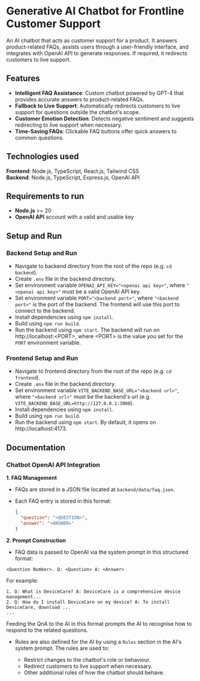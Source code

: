 # Generative AI Chatbot for Frontline Customer Support

An AI chatbot that acts as customer support for a product. It answers product-related FAQs, assists users through a user-friendly interface, and integrates with OpenAI API to generate responses. If required, it redirects customers to live support.

## Features

- **Intelligent FAQ Assistance**: Custom chatbot powered by GPT-4 that provides accurate answers to product-related FAQs.
- **Fallback to Live Support**: Automatically redirects customers to live support for questions outside the chatbot's scope.
- **Customer Emotion Detection**: Detects negative sentiment and suggests redirecting to live support when necessary.
- **Time-Saving FAQs**: Clickable FAQ buttons offer quick answers to common questions.

## Technologies used

**Frontend**: Node.js, TypeScript, React.js, Tailwind CSS  
**Backend**: Node.js, TypeScript, Express.js, OpenAI API

## Requirements to run

- **Node.js** >= 20
- **OpenAI API** account with a valid and usable key

## Setup and Run

### Backend Setup and Run

- Navigate to backend directory from the root of the repo (e.g. `cd backend`).
- Create `.env` file in the backend directory.
- Set environment variable `OPENAI_API_KEY="<openai api key>"`, where `"<openai api key>"` must be a valid OpenAI API key.
- Set environment variable `PORT="<backend port>"`, where `"<backend port>"` is the port of the backend. The frontend will use this port to connect to the backend.
- Install dependencies using `npm install`.
- Build using `npm run build`.
- Run the backend using `npm start`. The backend will run on http://localhost:\<PORT>, where \<PORT> is the value you set for the `PORT` environment variable.

### Frontend Setup and Run

- Navigate to frontend directory from the root of the repo (e.g. `cd frontend`).
- Create `.env` file in the backend directory.
- Set environment variable `VITE_BACKEND_BASE_URL="<backend url>"`, where `"<backend url>"` must be the backend's url (e.g. `VITE_BACKEND_BASE_URL=http://127.0.0.1:3000`).
- Install dependencies using `npm install`.
- Build using `npm run build`.
- Run the backend using `npm start`. By default, it opens on http://localhost:4173.

## Documentation

### Chatbot OpenAI API Integration

**1. FAQ Management**

- FAQs are stored in a JSON file located at `backend/data/faq.json`.
- Each FAQ entry is stored in this format:

  ```json
  {
    "question": "<QUESTION>",
    "answer": "<ANSWER>"
  }
  ```

**2. Prompt Construction**

- FAQ data is passed to OpenAI via the system prompt in this structured format:

```
<Question Number>. Q: <Question> A: <Answer>
```

For example:

```
1. Q: What is DeviceCare? A: DeviceCare is a comprehensive device management...
2. Q: How do I install DeviceCare on my device? A: To install DeviceCare, download ...
...
```

Feeding the QnA to the AI in this format prompts the AI to recognise how to respond to the related questions.

- Rules are also defined for the AI by using a `Rules` section in the AI's system prompt. The rules are used to:

  - Restrict changes to the chatbot's role or behaviour.
  - Redirect customers to live support when necessary.
  - Other additional rules of how the chatbot should behave.
